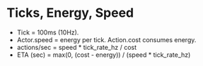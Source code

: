 # Ticks, Energy, Speed
- Tick = 100ms (10Hz).
- Actor.speed = energy per tick. Action.cost consumes energy.
- actions/sec = speed * tick_rate_hz / cost
- ETA (sec) = max(0, (cost - energy)) / (speed * tick_rate_hz)

